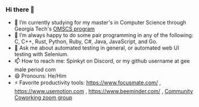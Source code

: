 ### Hi there 👋

- 🌱 I’m currently studying for my master's in Computer Science through Georgia Tech's [OMSCS program](https://omscs.gatech.edu/prospective-students/faq)
- 👥 I’m always happy to do some pair programming in any of the following: C, C++, Rust, Python, Ruby, C#, Java, JavaScript, and Go. 
- 💬 Ask me about automated testing in general, or automated web UI testing with Selenium.
- 📫 How to reach me: Spinkyt on Discord, or my github username at gee male period com
- 😄 Pronouns: He/Him
- ⚡ Favorite productivity tools: https://www.focusmate.com/ , https://www.usemotion.com , https://www.beeminder.com/ , [Community Coworking zoom group](https://lu.ma/user/usr-4MnVIi7ym0rkXAk)
